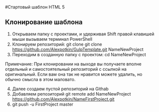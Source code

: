 #Стартовый шаблон HTML 5
## Клонирование шаблона
1. Открываем папку с проектами, и удерживая Shift правой клавишей мыши вызываем терминал PowerShell
2. Клонируем репозиторий: git clone git clone https://github.com/Alexpotkin/GulpTemplate.git NameNewProject
3. Переходим в созданную папку с проектом: cd NameNewProject

Примечание: При клонировании на выходе вы получаете вполне отдельный и самостоятельный репозиторий с ссылкой на оригинальный. Если вам она так не нравится можете удалить, но обычно смысла в этом маловато.

4. Далее создаем пустой репозиторий на Githab
5. Добавляем репозиторий git remote add NameNewProject https://github.com/Alexpotkin/NameFirstProject.git
6. git push -u FirstProject master
